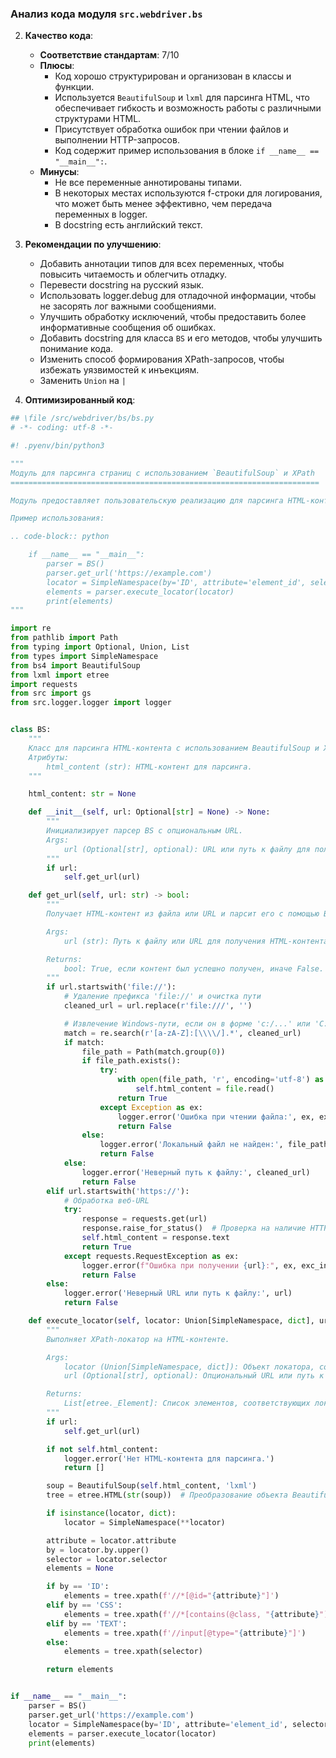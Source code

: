 ### **Анализ кода модуля `src.webdriver.bs`**

2. **Качество кода**:
   - **Соответствие стандартам**: 7/10
   - **Плюсы**:
     - Код хорошо структурирован и организован в классы и функции.
     - Используется `BeautifulSoup` и `lxml` для парсинга HTML, что обеспечивает гибкость и возможность работы с различными структурами HTML.
     - Присутствует обработка ошибок при чтении файлов и выполнении HTTP-запросов.
     - Код содержит пример использования в блоке `if __name__ == "__main__":`.
   - **Минусы**:
     - Не все переменные аннотированы типами.
     - В некоторых местах используются f-строки для логирования, что может быть менее эффективно, чем передача переменных в logger.
     - В docstring есть английский текст.

3. **Рекомендации по улучшению**:
   - Добавить аннотации типов для всех переменных, чтобы повысить читаемость и облегчить отладку.
   - Перевести docstring на русский язык.
   - Использовать logger.debug для отладочной информации, чтобы не засорять лог важными сообщениями.
   - Улучшить обработку исключений, чтобы предоставить более информативные сообщения об ошибках.
   - Добавить docstring для класса `BS` и его методов, чтобы улучшить понимание кода.
   - Изменить способ формирования XPath-запросов, чтобы избежать уязвимостей к инъекциям.
   - Заменить `Union` на `|`

4. **Оптимизированный код**:

```python
## \file /src/webdriver/bs/bs.py
# -*- coding: utf-8 -*-

#! .pyenv/bin/python3

"""
Модуль для парсинга страниц с использованием `BeautifulSoup` и XPath
=====================================================================

Модуль предоставляет пользовательскую реализацию для парсинга HTML-контента с использованием BeautifulSoup и XPath.

Пример использования:

.. code-block:: python

    if __name__ == "__main__":
        parser = BS()
        parser.get_url('https://example.com')
        locator = SimpleNamespace(by='ID', attribute='element_id', selector='//*[@id="element_id"]')
        elements = parser.execute_locator(locator)
        print(elements)
"""

import re
from pathlib import Path
from typing import Optional, Union, List
from types import SimpleNamespace
from bs4 import BeautifulSoup
from lxml import etree
import requests
from src import gs
from src.logger.logger import logger


class BS:
    """
    Класс для парсинга HTML-контента с использованием BeautifulSoup и XPath.
    Атрибуты:
        html_content (str): HTML-контент для парсинга.
    """

    html_content: str = None

    def __init__(self, url: Optional[str] = None) -> None:
        """
        Инициализирует парсер BS с опциональным URL.
        Args:
            url (Optional[str], optional): URL или путь к файлу для получения HTML-контента. Defaults to None.
        """
        if url:
            self.get_url(url)

    def get_url(self, url: str) -> bool:
        """
        Получает HTML-контент из файла или URL и парсит его с помощью BeautifulSoup и XPath.

        Args:
            url (str): Путь к файлу или URL для получения HTML-контента.

        Returns:
            bool: True, если контент был успешно получен, иначе False.
        """
        if url.startswith('file://'):
            # Удаление префикса 'file://' и очистка пути
            cleaned_url = url.replace(r'file:///', '')

            # Извлечение Windows-пути, если он в форме 'c:/...' или 'C:/...'
            match = re.search(r'[a-zA-Z]:[\\\\/].*', cleaned_url)
            if match:
                file_path = Path(match.group(0))
                if file_path.exists():
                    try:
                        with open(file_path, 'r', encoding='utf-8') as file:
                            self.html_content = file.read()
                        return True
                    except Exception as ex:
                        logger.error('Ошибка при чтении файла:', ex, exc_info=True)  # exc_info=True для трассировки
                        return False
                else:
                    logger.error('Локальный файл не найден:', file_path)
                    return False
            else:
                logger.error('Неверный путь к файлу:', cleaned_url)
                return False
        elif url.startswith('https://'):
            # Обработка веб-URL
            try:
                response = requests.get(url)
                response.raise_for_status()  # Проверка на наличие HTTP-ошибок
                self.html_content = response.text
                return True
            except requests.RequestException as ex:
                logger.error(f"Ошибка при получении {url}:", ex, exc_info=True)  # exc_info=True для трассировки
                return False
        else:
            logger.error('Неверный URL или путь к файлу:', url)
            return False

    def execute_locator(self, locator: Union[SimpleNamespace, dict], url: Optional[str] = None) -> List[etree._Element]:
        """
        Выполняет XPath-локатор на HTML-контенте.

        Args:
            locator (Union[SimpleNamespace, dict]): Объект локатора, содержащий селектор и атрибут.
            url (Optional[str], optional): Опциональный URL или путь к файлу для получения HTML-контента. Defaults to None.

        Returns:
            List[etree._Element]: Список элементов, соответствующих локатору.
        """
        if url:
            self.get_url(url)

        if not self.html_content:
            logger.error('Нет HTML-контента для парсинга.')
            return []

        soup = BeautifulSoup(self.html_content, 'lxml')
        tree = etree.HTML(str(soup))  # Преобразование объекта BeautifulSoup в дерево lxml

        if isinstance(locator, dict):
            locator = SimpleNamespace(**locator)

        attribute = locator.attribute
        by = locator.by.upper()
        selector = locator.selector
        elements = None

        if by == 'ID':
            elements = tree.xpath(f'//*[@id="{attribute}"]')
        elif by == 'CSS':
            elements = tree.xpath(f'//*[contains(@class, "{attribute}")]')
        elif by == 'TEXT':
            elements = tree.xpath(f'//input[@type="{attribute}"]')
        else:
            elements = tree.xpath(selector)

        return elements


if __name__ == "__main__":
    parser = BS()
    parser.get_url('https://example.com')
    locator = SimpleNamespace(by='ID', attribute='element_id', selector='//*[@id="element_id"]')
    elements = parser.execute_locator(locator)
    print(elements)